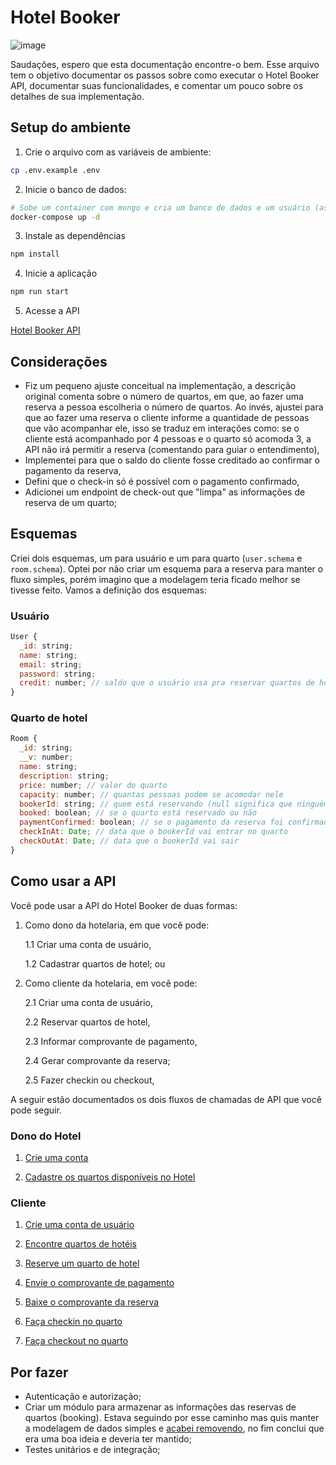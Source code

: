 # Hotel Booker
![image](https://github.com/user-attachments/assets/8f708e46-0f2b-4a35-b6ed-dcb26f555f5b)

Saudações, espero que esta documentação encontre-o bem. Esse arquivo tem o objetivo documentar os passos sobre como executar o Hotel Booker API, documentar suas funcionalidades, e comentar um pouco sobre os detalhes de sua implementação.

## Setup do ambiente
1. Crie o arquivo com as variáveis de ambiente:

```bash
cp .env.example .env
```

2. Inicie o banco de dados:
```bash
# Sobe um container com mongo e cria um banco de dados e um usuário (as credenciais já estão corretas no .env.example ;) )
docker-compose up -d
```

3. Instale as dependências
```bash
npm install
``` 

4. Inicie a aplicação
```bash
npm run start
```

5. Acesse a API

[Hotel Booker API](http://localhost:3000/api)

## Considerações
* Fiz um pequeno ajuste conceitual na implementação, a descrição original comenta sobre o número de quartos, em que, ao fazer uma reserva a pessoa escolheria o número de quartos. Ao invés, ajustei para que ao fazer uma reserva o cliente informe a quantidade de pessoas que vão acompanhar ele, isso se traduz em interações como: se o cliente está acompanhado por 4 pessoas e o quarto só acomoda 3, a API não irá permitir a reserva (comentando para guiar o entendimento),
* Implementei para que o saldo do cliente fosse creditado ao confirmar o pagamento da reserva,
* Defini que o check-in só é possível com o pagamento confirmado,
* Adicionei um endpoint de check-out que "limpa" as informações de reserva de um quarto;

## Esquemas

Criei dois esquemas, um para usuário e um para quarto (`user.schema` e `room.schema`). Optei por não criar um esquema para a reserva para manter o fluxo simples, porém imagino que a modelagem teria ficado melhor se tivesse feito. Vamos a definição dos esquemas:

### Usuário

```js
User {
  _id: string;
  name: string;
  email: string;
  password: string;
  credit: number; // saldo que o usuário usa pra reservar quartos de hotel
}
```

### Quarto de hotel
```js
Room {
  _id: string;
  __v: number;
  name: string;
  description: string;
  price: number; // valor do quarto
  capacity: number; // quantas pessoas podem se acomodar nele
  bookerId: string; // quem está reservando (null significa que ninguém está)
  booked: boolean; // se o quarto está reservado ou não
  paymentConfirmed: boolean; // se o pagamento da reserva foi confirmado
  checkInAt: Date; // data que o bookerId vai entrar no quarto
  checkOutAt: Date; // data que o bookerId vai sair
}
```

## Como usar a API
Você pode usar a API do Hotel Booker de duas formas:

1. Como dono da hotelaria, em que você pode:

   1.1 Criar uma conta de usuário,

   1.2 Cadastrar quartos de hotel; ou

2. Como cliente da hotelaria, em você pode:

   2.1 Criar uma conta de usuário,

   2.2 Reservar quartos de hotel,

   2.3 Informar comprovante de pagamento,

   2.4 Gerar comprovante da reserva;

   2.5 Fazer checkin ou checkout,

A seguir estão documentados os dois fluxos de chamadas de API que você pode seguir.

### Dono do Hotel

1. [Crie uma conta](http://localhost:3000/api#/User/UserController_create)

2. [Cadastre os quartos disponíveis no Hotel](http://localhost:3000/api#/Room/RoomController_create)

### Cliente
1. [Crie uma conta de usuário](http://localhost:3000/api#/User/UserController_create)

2. [Encontre quartos de hotéis](http://localhost:3000/api#/Room/RoomController_list)

3. [Reserve um quarto de hotel](http://localhost:3000/api#/Room/RoomController_book)

4. [Envie o comprovante de pagamento](http://localhost:3000/api#/Room/RoomController_payment)

5. [Baixe o comprovante da reserva](http://localhost:3000/api#/Room/RoomController_download)

5. [Faça checkin no quarto](http://localhost:3000/api#/Room/RoomController_checkin)

6. [Faça checkout no quarto](http://localhost:3000/api#/Room/RoomController_checkout)

## Por fazer
* Autenticação e autorização;
* Criar um módulo para armazenar as informações das reservas de quartos (booking). Estava seguindo por esse caminho mas quis manter a modelagem de dados simples e [acabei removendo](https://github.com/arufonsekun/hotel-booker/commit/026fad3558275575eaa3dd67475f9c333d94ee9c), no fim conclui que era uma boa ideia e deveria ter mantido;
* Testes unitários e de integração;
